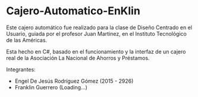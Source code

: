 # Cajero-Automatico-EnKlin
Este cajero automático fue realizado para la clase de Diseño Centrado en el Usuario, guiada por el profesor Juan Martinez, 
en el Instituto Tecnológico de las Américas.

Esta hecho en C#, basado en el funcionamiento y la interfaz de un cajero real de la Asociación La Nacional de Ahorros y Préstamos.

Integrantes:
- Engel De Jesús Rodríguez Gómez (2015 - 2926)
- Franklin Guerrero (Loading...)
